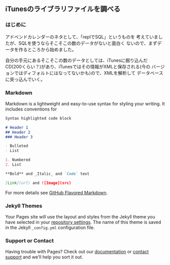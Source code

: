 ## iTunesのライブラリファイルを調べる

### はじめに
アドベンドカレンダーのネタとして、「replでSQL」というものを
考えていましたが、SQLを使うならそこそこの数のデータがないと面白く
ないので、まずデータを作るところから始めました。

自分の手元にあるそこそこの数のデータとしては、iTunesに掘り込んだ
CD(200くらい？)があり、iTunesではその情報がXMLと保存される(今の
バージョンではディフォルトにはなってないかも)ので、XMLを解析して
データベースに突っ込んでいく。

### Markdown

Markdown is a lightweight and easy-to-use syntax for styling your writing. It includes conventions for

```markdown
Syntax highlighted code block

# Header 1
## Header 2
### Header 3

- Bulleted
- List

1. Numbered
2. List

**Bold** and _Italic_ and `Code` text

[Link](url) and ![Image](src)
```

For more details see [GitHub Flavored Markdown](https://guides.github.com/features/mastering-markdown/).

### Jekyll Themes

Your Pages site will use the layout and styles from the Jekyll theme you have selected in your [repository settings](https://github.com/nz-tcoder/memo/settings). The name of this theme is saved in the Jekyll `_config.yml` configuration file.

### Support or Contact

Having trouble with Pages? Check out our [documentation](https://help.github.com/categories/github-pages-basics/) or [contact support](https://github.com/contact) and we’ll help you sort it out.

